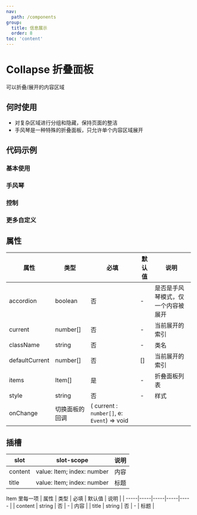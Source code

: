 ```yaml
---
nav:
  path: /components
group:
  title: 信息展示
  order: 8
toc: 'content'
---
```


# Collapse 折叠面板
可以折叠/展开的内容区域
## 何时使用
- 对复杂区域进行分组和隐藏，保持页面的整洁
- 手风琴是一种特殊的折叠面板，只允许单个内容区域展开

## 代码示例

### 基本使用
<code src='../../demo/pages/Collapse'></code>

### 手风琴

<code src='../../demo/pages/CollapseAccordion'></code>

### 控制

<code src='../../demo/pages/CollapseControl'></code>

### 更多自定义

<code src='../../demo/pages/CollapseCustom'></code>


## 属性

| 属性 | 类型 | 必填 | 默认值 | 说明 |
| -----|-----|-----|-----|----- |
| accordion | boolean | 否 | - | 是否是手风琴模式，仅一个内容被展开 |
| current | number[] | 否 | - | 当前展开的索引 |
| className | string | 否 | - | 类名 |
| defaultCurrent | number[] | 否 | [] | 当前展开的索引 |
| items | Item[] | 是 | - | 折叠面板列表 |
| style | string | 否 | - | 样式 |
| onChange | 切换面板的回调 | ( current : `number[]`, e: `Event`) => void |

## 插槽
| slot | slot-scope | 说明 |
| -----|-----|-----|
| content | value: Item; index: number | 内容 |
| title | value: Item; index: number | 标题 |

Item 里每一项
| 属性 | 类型 | 必填 | 默认值 | 说明 |
| -----|-----|-----|-----|----- |
| content | string | 否 | - | 内容 |
| title | string | 否 | - | 标题 |
